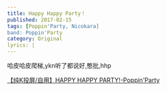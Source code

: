 ```yaml
---
title: Happy Happy Party！
published: 2017-02-15
tags: [Poppin'Party, Nicokara]
band: Poppin'Party
category: Original
lyrics: |
---
```

哈皮哈皮爬梯,ykn听了都说好,憨批,hhp

<summary>
    <a href="https://www.bilibili.com/video/BV1X4pwekEqD/">
        【纯K投屏/自用】HAPPY HAPPY PARTY!-Poppin'Party
    </a>
</summary>
